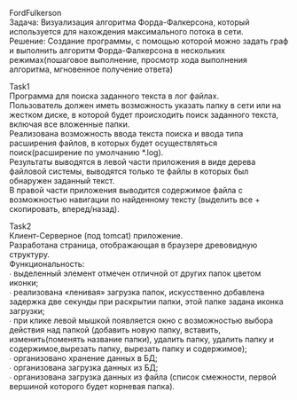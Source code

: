 FordFulkerson<br>
Задача: Визуализация алгоритма Форда-Фалкерсона, который используется для нахождения максимального потока в сети.<br>
Решение: Создание программы, с помощью которой можно задать граф и выполнить алгоритм Форда-Фалкерсона в нескольких режимах(пошаговое выполнение, просмотр хода выполнения алгоритма, мгновенное получение ответа)

Task1<br>
Программа для поиска заданного текста в лог файлах.<br>
Пользователь должен иметь возможность указать папку в сети или на жестком диске, в которой будет происходить поиск заданного текста, включая все вложенные папки.<br>
Реализована возможность ввода текста поиска и ввода типа расширения файлов, в которых будет осуществляться поиск(расширение по умолчанию *.log).<br>
Результаты  выводятся в левой части приложения в виде дерева файловой системы, выводятся  только те файлы в которых был обнаружен заданный текст.<br>
В правой части приложения выводится  содержимое файла с возможностью навигации по найденному тексту (выделить все + скопировать, вперед/назад).

Task2<br> 
Клиент-Серверное (под tomcat) приложение.<br>
Разработана страница, отображающая в браузере древовидную структуру.<br>
Функциональность:<br>
∙ выделенный элемент отмечен отличной от других папок цветом иконки;<br>
∙ реализована «ленивая» загрузка папок, искусственно добавлена задержка две секунды при раскрытии папки, этой папке задана иконка загрузки;<br>
∙ при клике левой мышкой появляется окно с возможностью выбора действия над папкой (добавить новую папку, вставить, изменить(поменять название папки), удалить папку, удалить папку и содержимое,вырезать папку, вырезать папку и содержимое);<br>
∙ организовано хранение данных в БД;<br>
∙ организована загрузка данных из БД;<br>
∙ организована загрузка данных из файла (список смежности, первой вершиной которого будет корневая папка).
